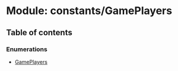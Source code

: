 # Module: constants/GamePlayers

## Table of contents

### Enumerations

- [GamePlayers](../wiki/constants.GamePlayers.GamePlayers)
